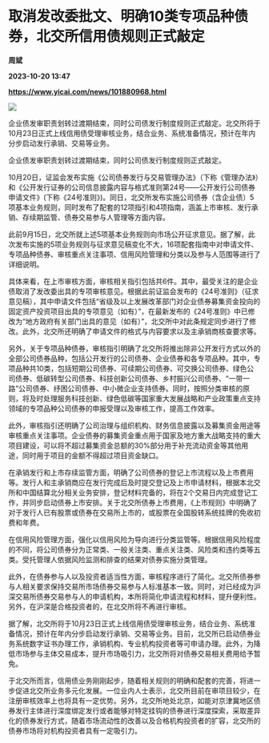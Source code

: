 # 取消发改委批文、明确10类专项品种债券，北交所信用债规则正式敲定
**周斌**

**2023-10-20 13:47**

**https://www.yicai.com/news/101880968.html**

![](https://imgcdn.yicai.com/uppics/slides/2023/10/c667e02f8ef48042df5fca7b77feaaa2.jpg)

企业债发审职责划转过渡期结束，同时公司债发行制度规则正式敲定。北交所将于10月23日正式上线信用债受理审核业务，结合业务、系统准备情况，预计在年内分步启动发行承销、交易等业务。

企业债发审职责划转过渡期结束，同时公司债发行制度规则正式敲定。

10月20日，证监会发布实施《公司债券发行与交易管理办法》（下称《管理办法》）和《公开发行证券的公司信息披露内容与格式准则第24号——公开发行公司债券申请文件》(下称《24号准则》)。同日，北交所发布实施公司债券（含企业债）5项基本业务规则，同时发布了配套的12项指引和4项指南，涵盖上市审核、发行承销、存续期监管、债券交易参与人管理等方面内容。

此前9月15日，北交所就上述5项基本业务规则向市场公开征求意见。据了解，此次发布实施的5项业务规则与征求意见稿变化不大，16项配套指南中对申请文件、专项品种债券、审核重点关注事项、信用风险管理和分类以及参与人范围等进行了详细说明。

具体来看，在上市审核方面，审核相关指引包括共6件。其中，最受关注的是企业债取消了发改委出具的专项审核意见。根据此前证监会发布的《24号准则》（征求意见稿），其中申请文件包括“省级及以上发展改革部门对企业债券募集资金投向的固定资产投资项目出具的专项意见（如有）”，在最新发布的《24号准则》中已修改为“地方政府有关部门出具的意见（如有）”，北交所中对此条规定同步进行了修改。此外，北交所还明确了申请文件的格式与内容要求以及主承销商核查要求等。

另外，关于专项品种债券，审核指引明确了北交所将推出除非公开发行方式以外的全部公司债券品种，包括公开发行的公司债券、企业债券和各专项品种。其中，专项品种共10类，包括短期公司债券、可续期公司债券、可交换公司债券、绿色公司债券、低碳转型公司债券、科技创新公司债券、乡村振兴公司债券、“一带一路”公司债券、纾困公司债券、中小微企业支持债券。同时，按照分类审核的原则，将及时处理服务科技创新、绿色低碳等国家重大发展战略和产业政策重点支持领域的专项品种公司债券的申报受理以及审核工作，提高工作效率。

此外，审核指引还明确了公司治理与组织机构、财务信息披露以及募集资金用途等审核重点关注事项。企业债券的募集资金重点用于国家及地方重大战略支持的重大项目建设，可以将不超过募集资金总额的30%部分用于补充流动资金等其他用途，同时用于项目的金额不得超过项目资金缺口。

在承销发行和上市存续监管方面，明确了公司债券的登记上市流程以及上市费用等。发行人和主承销商应在发行完成后及时提交登记及上市申请材料，根据本北交所和中国结算北分相关业务安排，登记材料完备的，将在2个交易日内完成登记工作，并同步启动债券上市安排。关于北交所债券上市费用，《上市规则》中明确了对于发行人已有股票或债券在交易所上市的，或股票在全国股转系统挂牌的免收初费和年费。

在信用风险管理方面，强化以信用风险为导向进行分类监管等。根据信用风险程度的不同，将公司债券分为正常类、一般关注类、重点关注类、风险类和违约类等五类。受托管理人依据风险监测和排查的结果对债券实施分类管理。

此外，在债券参与人以及投资者适当性方面，审核程序进行了简化。北交所债券参与人相关要求保持交易所市场债券交易参与人标准基本一致。同时，对已经成为沪深交易所债券交易参与人的申请机构，本所将简化申请流程和材料，提升便利性。另外，在沪深是合格投资者的，在北交所将不再进行审核。

据了解，北交所将于10月23日正式上线信用债受理审核业务，结合业务、系统准备情况，预计在年内分步启动发行承销、交易等业务。目前，北交所已启动债券业务系统数字证书办理工作，承销机构、专业机构投资者等可申请办理。此外，为降低市场参与主体交易成本，提升市场吸引力，北交所将对债券交易相关费用给予暂免。

于北交所而言，信用债业务刚刚起步，随着相关规则的明确和配套的完善，将进一步促进北交所业务多元化发展。一位业内人士表示，北交所目前在审项目较少，在注册审核效率上也将具有一定优势。另外，北交所地处北京，如能对京津冀地区债券发行主体进行深度绑定发行或者能够对特定挂钩的债券进行深度探索，采取差异化的债券发行方式，随着市场流动性的改善以及合格机构投资者的扩容，北交所的债券市场将对机构投资者具有一定吸引力。